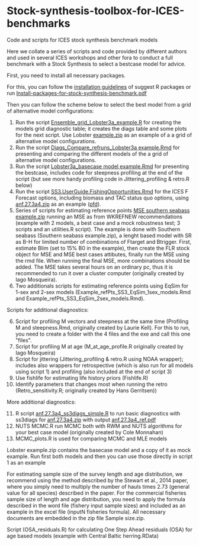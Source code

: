 # Stock-synthesis-toolbox-for-ICES-benchmarks
Code and scripts for ICES stock synthesis benchmark models

Here we collate a series of scripts and code provided by different authors and used in several ICES workshops and other fora to conduct a full benchmark with a Stock Synthesis to select a bestcase model for advice. 

First, you need to install all necessary packages. 

For this, you can follow the [installation guidelines](https://github.com/akatan999/Stock-synthesis-toolbox-for-ICES-benchmarks/blob/main/Pdf/Install-packages-for-stock-synthesis-benchmark.pdf) of suggest R packages or run [Install-packages-for-stock-synthesis-benchmark.pdf](https://github.com/akatan999/Stock-synthesis-toolbox-for-ICES-benchmarks/blob/main/Rmd/Install%20packages%20for%20stock%20synthesis%20benchmark.Rmd)

Then you can follow the scheme below to select the best model from a grid of alternative model configurations:

1.	Run the script [Ensemble_grid_Lobster3a_example.R](https://github.com/akatan999/Stock-synthesis-toolbox-for-ICES-benchmarks/blob/main/Scripts/Ensemble_grid_Lobster3a%20example.R) for creating the models grid diagnostic table; it creates the diags table and some plots for the next script. Use Lobster [example.zip](https://github.com/akatan999/Stock-synthesis-toolbox-for-ICES-benchmarks/blob/Data/main/Lobster_example.zip) as an example of a a grid of alternative model configurations.
2.	Run the script [Diags_Compare_refruns_Lobster3a example.Rmd](https://github.com/akatan999/Stock-synthesis-toolbox-for-ICES-benchmarks/blob/main/Rmd/Diags_Compare_refruns_Lobster3a%20example.Rmd) for presenting and comparing the different models of the a grid of alternative model configurations. 
3.	Run the script [Lobster3a_basecase model example.Rmd](https://github.com/akatan999/Stock-synthesis-toolbox-for-ICES-benchmarks/blob/main/Rmd/Lobster3a_basecase%20model%20example.Rmd) for presenting the bestcase, includes code for steepness profiling at the end of the script (but see more handy profiling code in Jittering_profiling & retro.R below) 
4.	Run the script [SS3.UserGuide.FishingOpportunities.Rmd](https://github.com/akatan999/Stock-synthesis-toolbox-for-ICES-benchmarks/blob/main/Rmd/SS3.UserGuide.FishingOpportunities.Rmd) for the ICES F Forecast options, including biomass and TAC status quo options, using [anf.27.3a4.zip](https://github.com/akatan999/Stock-synthesis-toolbox-for-ICES-benchmarks/blob/main/Data/anf.27.3a4.zip) as an example ([pfd](https://github.com/akatan999/Stock-synthesis-toolbox-for-ICES-benchmarks/blob/main/Pdf/SS3.UserGuide.FishingOpportunities.pdf)).
5.  Series of scripts for estimating reference points [MSE southern seabass example.zip](https://github.com/akatan999/Stock-synthesis-toolbox-for-ICES-benchmarks/blob/main/Reference_points/MSE_southern%20seabass%20example.zip) running an MSE as from WKREFNEW recommendations (example with 2 models, a best case and a mock robustness test; 3 scripts and an utilities.R script). The example is done with Southern seabass (Southern seabass example.zip), a lenght based model with SR as B-H for limited number of combinations of Ftarget and Btrigger. First, estimate Blim (set to 15% B0 in the example), then create the FLR stock object for MSE and MSE best cases attibutes, finally run the MSE using the rmd file. When running the final MSE, more combinations should be added. The MSE takes several hours on an ordinary pc, thus it is recommended to run it over a cluster computer (originally created by Iago Mosqueira).
6.  Two additionals scripts for estimating reference points using EqSim for 1-sex and 2-sex models (Example_refPts_SS3_EqSim_1sex_models.Rmd and Example_refPts_SS3_EqSim_2sex_models.Rmd).

Scripts for additional diagnostics: 

6.	Script for profiling M vectors and steepness at the same time (Profiling M and steepness.Rmd, originally created by Laurie Kell). For this to run, you need to create a folder with the 4 files and the exe and call this one "files". 
7.	Script for profiling M at age (M_at_age_profile.R originally created by Iago Mosqueira)
8.	Script for jittering (Jittering_profiling & retro.R using NOAA wrapper); includes also wrappers for retrospective (which is also run for all models using script 1) and profiling (also included at the end of script 3)
9.	Use fishlife for estimating life history priors (Fishlife.R)
10.	Identify parameters that changes most when running the retro (Retro_sensitivity.R; originally created by Hans Gerritsen))

More additional diagnostics: <br>

11.  R script  [anf.27.3a4_ss3diags_simple.R](https://github.com/akatan999/Stock-synthesis-toolbox-for-ICES-benchmarks/blob/main/Scripts/anf.27.3a4_ss3diags_simple.R) to run basic diagnostics with ss3diags for [anf.27.3a4.zip](https://github.com/akatan999/Stock-synthesis-toolbox-for-ICES-benchmarks/blob/main/Data/anf.27.3a4.zip) with output [anf.27.3a4_ref.pdf](https://github.com/akatan999/Stock-synthesis-toolbox-for-ICES-benchmarks/blob/main/Pdf/anf.27.3a4_ref.pdf)
12.  NUTS MCMC.R run MCMC both with RWM and NUTS algorithms for your best case model (originally created by Cole Monnahan)
13.  MCMC_plots.R is used for comparing MCMC and MLE models

Lobster example.zip contains the basecase model and a copy of it as mock example. Run first both models and then you can use those directly in script 1 as an example

For estimating sample size of the survey length and age distribution, we recommend using the method described by the Stewart et al., 2014 paper, where you simply need to multiply the number of hauls times 2.73  (general value for all species) described in the paper. For the commercial fisheries sample size of length and age distribution, you need to apply the formula described in the word file (fishery input sample sizes) and included as an example in the excel file (inputN fisheries formula). All necessary documents are embedded in the zip file Sample size.zip.

Script (OSA_residuals.R) for calculating One Step Ahead residuals (OSA) for age based models (example with Central Baltic herring.RData)


